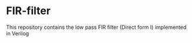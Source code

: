 # FIR-filter
This repository contains the low pass FIR filter (Direct form I) implemented in Verilog
